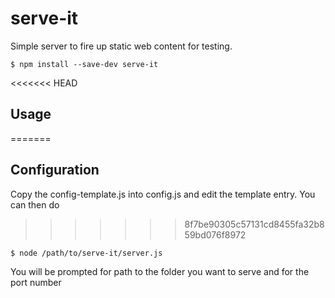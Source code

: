 # serve-it
Simple server to fire up static web content for testing.

```$ npm install --save-dev serve-it```

<<<<<<< HEAD
## Usage
=======
## Configuration
Copy the config-template.js into config.js and edit the template entry. You can then do
>>>>>>> 8f7be90305c57131cd8455fa32b859bd076f8972

```$ node /path/to/serve-it/server.js```

You will be prompted for path to the folder you want to serve and for
the port number
